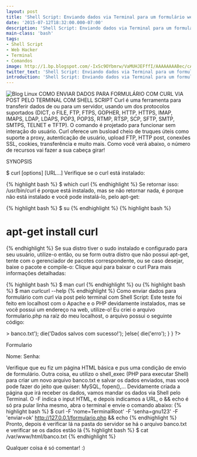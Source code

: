 ```yaml
---
layout: post
title: 'Shell Script: Enviando dados via Terminal para um formulário web'
date: '2015-07-12T18:32:00.000-07:00'
description: 'Shell Script: Enviando dados via Terminal para um formulário web'
main-class: 'bash'
tags:
- Shell Script
- Web Hacker
- Terminal
- Comandos
image: http://1.bp.blogspot.com/-IxSc9OYbmrw/VaMUHJEFffI/AAAAAAAABec/cAkp0-UyK5c/s72-c/curl-post-shell.png
twitter_text: 'Shell Script: Enviando dados via Terminal para um formulário web'
introduction: 'Shell Script: Enviando dados via Terminal para um formulário web'
---
```

![Blog Linux](http://1.bp.blogspot.com/-IxSc9OYbmrw/VaMUHJEFffI/AAAAAAAABec/cAkp0-UyK5c/s400/curl-post-shell.png "Blog Linux")
COMO ENVIAR DADOS PARA FORMULÁRIO COM CURL VIA POST PELO TERMINAL COM SHELL SCRIPT
 Curl é uma ferramenta para transferir dados de ou para um servidor, usando um dos protocolos suportados (DICT, o FILE, FTP, FTPS, GOPHER, HTTP, HTTPS, IMAP, IMAPS, LDAP, LDAPS, POP3, POP3S, RTMP, RTSP, SCP, SFTP, SMTP, SMTPS, TELNET e TFTP). O comando é projetado para funcionar sem interação do usuário.
 Curl oferece um busload cheio de truques úteis como suporte a proxy, autenticação de usuário, upload FTP, HTTP post, conexões SSL, cookies, transferência e muito mais. Como você verá abaixo, o número de recursos vai fazer a sua cabeça girar!
 
 SYNOPSIS
 
$ curl [options] [URL...] 
 Verifique se o curl está instalado:
 
{% highlight bash %}
$ which curl
{% endhighlight %}
 Se retornar isso: /usr/bin/curl é porque está instalado, mas se não retornar nada, é porque não está instalado e você pode instalá-lo, pelo apt-get:
 
{% highlight bash %}
$ su
{% endhighlight %}
{% highlight bash %}
# apt-get install curl
{% endhighlight %}
Se sua distro tiver o sudo instalado e configurado para seu usuário, utilize-o então, ou se form outra distro que não possui apt-get, tente com o gerenciador de pacotes correspondente, ou se caso desejar, baixe o pacote e compile-o:
Clique aqui para baixar o curl 
 Para mais informações detalhadas:
 
{% highlight bash %}
$ man curl
{% endhighlight %}
ou
{% highlight bash %}
$ man curlcurl --help
{% endhighlight %}
Como enviar dados para formulário com curl via post pelo terminal com Shell Script:
 Este teste foi feito em localhost com o Apache e o PHP devidamente instalados, mas se você possui um endereço na web, utilize-o!
 Eu criei o arquivo formulario.php na raíz do meu localhost, o arquivo possui o seguinte código:
<?php
 if(isset($_POST['enviar'])){
  if($_POST['enviar'] != ''){
   
   shell_exec('echo Nome: '.$_POST['nome'].' - Senha: '.$_POST['senha'].' >> banco.txt');
   die('Dados salvos com sucesso!');
  }else{
   die('erro');
  }
 }
?>
 
    
  Formulario  
 
   
   
   Nome: 
   Senha: 
   
  
 
 Verifique que eu fiz um página HTML básica e pus uma condição de envio de formulário. Outra coisa, eu utilizo o shell_exec (PHP para executar Shell) para criar um novo arquivo banco.txt e salvar os dados enviados, mas você pode fazer do jeito que quiser: MySQL, fopen(),...
 Devidamente criada a página que irá receber os dados, vamos mandar os dados via Shell pelo Terminal.
 O -F indica o input HTML, e depois indicamos a URL, o &amp;&amp; echo é só pra pular linha mesmo, abra o terminal e envie o comando abaixo:
{% highlight bash %}
$ curl -F 'nome=TerminalRoot' -F 'senha=gnu123' -F 'enviar=ok' http://127.0.0.1/formulario.php &amp;&amp; echo
{% endhighlight %}
 Pronto, depois é verificar lá na pasta do servidor se há o arquivo banco.txt e verificar se os dados estão lá
{% highlight bash %}
$ cat /var/www/html/banco.txt
{% endhighlight %} 
 
Qualquer coisa é só comentar! :)
